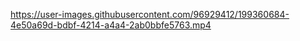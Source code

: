 
https://user-images.githubusercontent.com/96929412/199360684-4e50a69d-bdbf-4214-a4a4-2ab0bbfe5763.mp4

